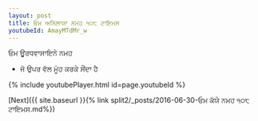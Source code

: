 ```yaml
---
layout: post
title: ਓਮ ਅਨਿਲਾਯਾ ਨਮਹ ੧੦੮ ਟਾਇਮਸ
youtubeId: AmayMTdMr_w
---
```

 
 
 ਓਮ ਊਰਧਵਾਸਾਇਨੇ ਨਮਹ  
 
 -  ਜੋ ਉਪਰ ਵੱਲ ਮੂੰਹ ਕਰਕੇ ਸੌਂਦਾ ਹੈ 
 
  
 
  
 
 
 
 
 
 


{% include youtubePlayer.html id=page.youtubeId %}
 
[Next]({{ site.baseurl }}{% link  split2/_posts/2016-06-30-ਓਮ ਕੱਯੇ ਨਮਹ ੧੦੮ ਟਾਇਮਸ.md%})
 
